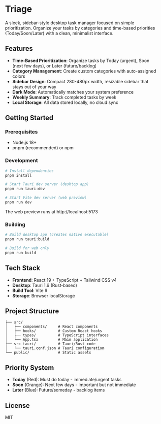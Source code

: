 # Triage

A sleek, sidebar-style desktop task manager focused on simple prioritization. Organize your tasks by categories and time-based priorities (Today/Soon/Later) with a clean, minimalist interface.

## Features

- **Time-Based Prioritization**: Organize tasks by Today (urgent), Soon (next few days), or Later (future/backlog)
- **Category Management**: Create custom categories with auto-assigned colors
- **Sidebar Design**: Compact 280-480px width, resizable sidebar that stays out of your way
- **Dark Mode**: Automatically matches your system preference
- **Weekly Summary**: Track completed tasks by week
- **Local Storage**: All data stored locally, no cloud sync

## Getting Started

### Prerequisites

- Node.js 18+
- pnpm (recommended) or npm

### Development

```bash
# Install dependencies
pnpm install

# Start Tauri dev server (desktop app)
pnpm run tauri:dev

# Start Vite dev server (web preview)
pnpm run dev
```

The web preview runs at http://localhost:5173

### Building

```bash
# Build desktop app (creates native executable)
pnpm run tauri:build

# Build for web only
pnpm run build
```

## Tech Stack

- **Frontend**: React 19 + TypeScript + Tailwind CSS v4
- **Desktop**: Tauri 1.6 (Rust-based)
- **Build Tool**: Vite 6
- **Storage**: Browser localStorage

## Project Structure

```
├── src/
│   ├── components/     # React components
│   ├── hooks/          # Custom React hooks
│   ├── types/          # TypeScript interfaces
│   └── App.tsx         # Main application
├── src-tauri/          # Tauri/Rust code
│   └── tauri.conf.json # Tauri configuration
└── public/             # Static assets
```

## Priority System

- **Today** (Red): Must do today - immediate/urgent tasks
- **Soon** (Orange): Next few days - important but not immediate
- **Later** (Blue): Future/someday - backlog items

## License

MIT
